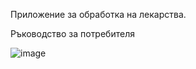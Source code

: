 Приложение за обработка на лекарства.

Ръководство за потребителя

![image](https://drive.google.com/open?id=1lj_QbH40yrLgZ9nubqGrxuJ-ZPg2Uqob)